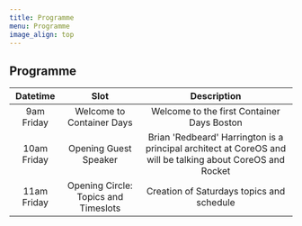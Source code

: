 ```yaml
---
title: Programme
menu: Programme
image_align: top
---
```


## Programme

| Datetime    | Slot          | Description |
|:-----------:|:-------------:|:-----------:|
| 9am Friday  | Welcome to Container Days | Welcome to the first Container Days Boston |
| 10am Friday | Opening Guest Speaker | Brian 'Redbeard' Harrington is a principal architect at CoreOS and will be talking about CoreOS and Rocket |
| 11am Friday | Opening Circle: Topics and Timeslots | Creation of Saturdays topics and schedule |
